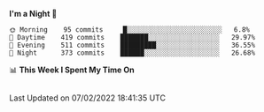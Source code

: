 <!--START_SECTION:waka-->
**I'm a Night 🦉** 

```text
🌞 Morning    95 commits     █░░░░░░░░░░░░░░░░░░░░░░░░   6.8% 
🌆 Daytime    419 commits    ███████░░░░░░░░░░░░░░░░░░   29.97% 
🌃 Evening    511 commits    █████████░░░░░░░░░░░░░░░░   36.55% 
🌙 Night      373 commits    ██████░░░░░░░░░░░░░░░░░░░   26.68%

```


📊 **This Week I Spent My Time On** 

```text
```


 Last Updated on 07/02/2022 18:41:35 UTC
<!--END_SECTION:waka-->

